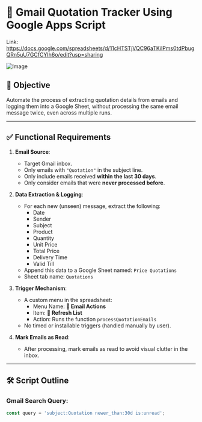 # 📩 Gmail Quotation Tracker Using Google Apps Script
Link: https://docs.google.com/spreadsheets/d/11cHTSTjVQC96aTKilPms0tdPbugQRn5uU7GCfCYIh6o/edit?usp=sharing

![Image](https://github.com/user-attachments/assets/e02beabc-d4d0-4429-88e3-054a434f09b6)

## 📝 Objective

Automate the process of extracting quotation details from emails and logging them into a Google Sheet, without processing the same email message twice, even across multiple runs.

---

## ✅ Functional Requirements

1. **Email Source**:
   - Target Gmail inbox.
   - Only emails with `"Quotation"` in the subject line.
   - Only include emails received **within the last 30 days**.
   - Only consider emails that were **never processed before**.

2. **Data Extraction & Logging**:
   - For each new (unseen) message, extract the following:
     - Date
     - Sender
     - Subject
     - Product
     - Quantity
     - Unit Price
     - Total Price
     - Delivery Time
     - Valid Till
   - Append this data to a Google Sheet named: `Price Quotations`
   - Sheet tab name: `Quotations`

3. **Trigger Mechanism**:
   - A custom menu in the spreadsheet:
     - Menu Name: **📩 Email Actions**
     - Item: **🔄 Refresh List**
     - Action: Runs the function `processQuotationEmails`
   - No timed or installable triggers (handled manually by user).

4. **Mark Emails as Read**:
   - After processing, mark emails as read to avoid visual clutter in the inbox.

---

## 🛠️ Script Outline

### Gmail Search Query:
```js
const query = 'subject:Quotation newer_than:30d is:unread';
